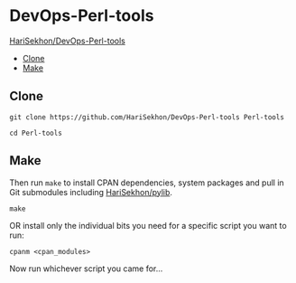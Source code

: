 # DevOps-Perl-tools

[HariSekhon/DevOps-Perl-tools](https://github.com/HariSekhon/DevOps-Perl-tools)

<!-- INDEX_START -->

- [Clone](#clone)
- [Make](#make)

<!-- INDEX_END -->

## Clone

```shell
git clone https://github.com/HariSekhon/DevOps-Perl-tools Perl-tools

cd Perl-tools
```

## Make

Then run `make` to install CPAN dependencies, system packages and pull in Git submodules including [HariSekhon/pylib](https://github.com/HariSekhon/lib).

```shell
make
```

OR install only the individual bits you need for a specific script you want to run:

```shell
cpanm <cpan_modules>
```

Now run whichever script you came for...
